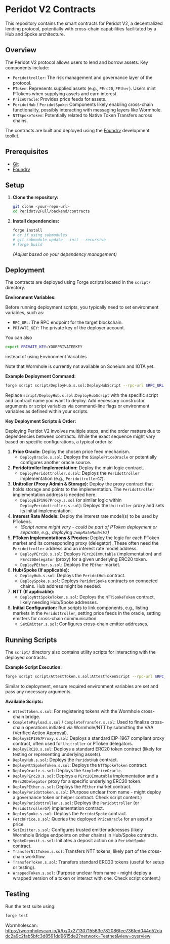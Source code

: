 # Peridot V2 Contracts

This repository contains the smart contracts for Peridot V2, a decentralized lending protocol, potentially with cross-chain capabilities facilitated by a Hub and Spoke architecture.

## Overview

The Peridot V2 protocol allows users to lend and borrow assets. Key components include:

- `Peridottroller`: The risk management and governance layer of the protocol.
- `PToken`: Represents supplied assets (e.g., `PErc20`, `PEther`). Users mint PTokens when supplying assets and earn interest.
- `PriceOracle`: Provides price feeds for assets.
- `PeridotHub` / `PeridotSpoke`: Components likely enabling cross-chain functionality, possibly interacting with messaging layers like Wormhole.
- `NTTSpokeToken`: Potentially related to Native Token Transfers across chains.

The contracts are built and deployed using the [Foundry](https://github.com/foundry-rs/foundry) development toolkit.

## Prerequisites

- [Git](https://git-scm.com/book/en/v2/Getting-Started-Installing-Git)
- [Foundry](https://book.getfoundry.sh/getting-started/installation)

## Setup

1.  **Clone the repository:**
    ```bash
    git clone <your-repo-url>
    cd PeridotV2Full/backend/contracts
    ```
2.  **Install dependencies:**
    ```bash
    forge install
    # or if using submodules
    # git submodule update --init --recursive
    # forge build
    ```
    _(Adjust based on your dependency management)_

## Deployment

The contracts are deployed using Forge scripts located in the `script/` directory.

**Environment Variables:**

Before running deployment scripts, you typically need to set environment variables, such as:

- `RPC_URL`: The RPC endpoint for the target blockchain.
- `PRIVATE_KEY`: The private key of the deployer account.

You can also

```bash
export PRIVATE_KEY=YOURPRIVATEEKEY
```

instead of using Environment Variables

Note that Wormhole is currently not available on Soneium and IOTA yet.

**Example Deployment Command:**

```bash
forge script script/DeployHub.s.sol:DeployHubScript --rpc-url $RPC_URL --private-key $PRIVATE_KEY --broadcast --verify -vvvv
```

Replace `script/DeployHub.s.sol:DeployHubScript` with the specific script and contract name you want to deploy. Add necessary constructor arguments or script variables via command-line flags or environment variables as defined within your scripts.

**Key Deployment Scripts & Order:**

Deploying Peridot V2 involves multiple steps, and the order matters due to dependencies between contracts. While the exact sequence might vary based on specific configurations, a typical order is:

1.  **Price Oracle:** Deploy the chosen price feed mechanism.
    - `DeployOracle.s.sol`: Deploys the `SimplePriceOracle` or potentially configures another oracle source.
2.  **Peridottroller Implementation:** Deploy the main logic contract.
    - `DeployPeridottroller.s.sol`: Deploys the `Peridottroller` implementation (e.g., `PeridottrollerG7`).
3.  **Unitroller (Proxy Admin & Storage):** Deploy the proxy contract that holds storage and points to the implementation. The `Peridottroller` implementation address is needed here.
    - `DeployEIP1967Proxy.s.sol` (or similar logic within `DeployPeridottroller.s.sol`): Deploys the `Unitroller` proxy and sets its initial implementation.
4.  **Interest Rate Models:** Deploy the interest rate model(s) to be used by PTokens.
    - _(Script name might vary - could be part of PToken deployment or separate, e.g., deploying `JumpRateModelV2`)_
5.  **PToken Implementations & Proxies:** Deploy the logic for each PToken market and its corresponding proxy (delegator). These often need the `Peridottroller` address and an interest rate model address.
    - `DeployPErc20.s.sol`: Deploys `PErc20Immutable` (implementation) and `PErc20Delegator` (proxy) for a given underlying ERC20 token.
    - `DeployPEther.s.sol`: Deploys the `PEther` market.
6.  **Hub/Spoke (If applicable):**
    - `DeployHub.s.sol`: Deploys the `PeridotHub` contract.
    - `DeploySpoke.s.sol`: Deploys `PeridotSpoke` contracts on connected chains. Hub address might be needed.
7.  **NTT (If applicable):**
    - `DeployNttSpokeToken.s.sol`: Deploys the `NTTSpokeToken` contract, likely needing Hub/Spoke addresses.
8.  **Initial Configuration:** Run scripts to link components, e.g., listing markets in the `Peridottroller`, setting price feeds in the oracle, setting emitters for cross-chain communication.
    - `SetEmitter.s.sol`: Configures cross-chain emitter addresses.

## Running Scripts

The `script/` directory also contains utility scripts for interacting with the deployed contracts.

**Example Script Execution:**

```bash
forge script script/AttestToken.s.sol:AttestTokenScript --rpc-url $RPC_URL --private-key $PRIVATE_KEY --broadcast -vvvv
```

Similar to deployment, ensure required environment variables are set and pass any necessary arguments.

**Available Scripts:**

- `AttestToken.s.sol`: For registering tokens with the Wormhole cross-chain bridge.
- `CompletePayload.s.sol` / `CompleteTransfer.s.sol`: Used to finalize cross-chain operations initiated via Wormhole/NTT by submitting the VAA (Verified Action Approval).
- `DeployEIP1967Proxy.s.sol`: Deploys a standard EIP-1967 compliant proxy contract, often used for `Unitroller` or PToken delegators.
- `DeployERC20.s.sol`: Deploys a standard ERC20 token contract (likely for testing or representing underlying assets).
- `DeployHub.s.sol`: Deploys the `PeridotHub` contract.
- `DeployNttSpokeToken.s.sol`: Deploys the `NTTSpokeToken` contract.
- `DeployOracle.s.sol`: Deploys the `SimplePriceOracle`.
- `DeployPErc20.s.sol`: Deploys a `PErc20Immutable` implementation and a `PErc20Delegator` proxy for a specific underlying ERC20 token.
- `DeployPEther.s.sol`: Deploys the `PEther` market contract.
- `DeployPeridottoken.s.sol`: (Purpose unclear from name - might deploy a governance token or helper contract. Check script content.)
- `DeployPeridottroller.s.sol`: Deploys the `Peridottroller` (or `PeridottrollerG7`) implementation contract.
- `DeploySpoke.s.sol`: Deploys the `PeridotSpoke` contract.
- `FetchPrice.s.sol`: Queries the deployed `PriceOracle` for an asset's price.
- `SetEmitter.s.sol`: Configures trusted emitter addresses (likely Wormhole Bridge endpoints on other chains) in Hub/Spoke contracts.
- `SpokeDeposit.s.sol`: Initiates a deposit action on a `PeridotSpoke` contract.
- `TransferNttToken.s.sol`: Transfers NTT tokens, likely part of the cross-chain workflow.
- `TransferToken.s.sol`: Transfers standard ERC20 tokens (useful for setup or testing).
- `WrappedToken.s.sol`: (Purpose unclear from name - might deploy a wrapped version of a token or interact with one. Check script content.)

## Testing

Run the test suite using:

```bash
forge test
```
Wormholescan: https://wormholescan.io/#/tx/0x27130715563e782086fee736fed044d52dadc2a9c2fab5bfc3d8591dd9615de2?network=Testnet&view=overview
